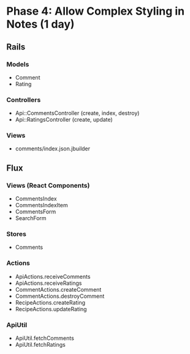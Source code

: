 # Phase 4: Allow Complex Styling in Notes (1 day)

## Rails
### Models
* Comment
* Rating

### Controllers
* Api::CommentsController (create, index, destroy)
* Api::RatingsController (create, update)

### Views
* comments/index.json.jbuilder

## Flux
### Views (React Components)
* CommentsIndex
* CommentsIndexItem
* CommentsForm
* SearchForm

### Stores
* Comments

### Actions
* ApiActions.receiveComments
* ApiActions.receiveRatings
* CommentActions.createComment
* CommentActions.destroyComment
* RecipeActions.createRating
* RecipeActions.updateRating

### ApiUtil
* ApiUtil.fetchComments
* ApiUtil.fetchRatings
